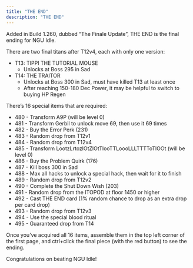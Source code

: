 ```yaml
---
title: "THE END"
description: "THE END"
---
```


Added in Build 1.260, dubbed “The Finale Update”, THE END is the final ending for NGU Idle.

There are two final titans after T12v4, each with only one version:
- T13: TIPPI THE TUTORIAL MOUSE
    - Unlocks at Boss 295 in Sad
- T14: THE TRAITOR
    - Unlocks at Boss 300 in Sad, must have killed T13 at least once
    - After reaching 150-180 Dec Power, it may be helpful to switch to buying HP Regen

There’s 16 special items that are required:
- 480 - Transform A9P (will be level 0) 
- 481 - Transform Gerbil to unlock move 69, then use it 69 times 
- 482 - Buy the Error Perk (231) 
- 483 - Random drop from T12v1 
- 484 - Random drop from T12v4
- 485 - Transform LootzLrtozlOtZlOtTlooTTLoooLLLTTTToTlOOt (will be level 0)
- 486 - Buy the Problem Quirk (176) 
- 487 - Kill boss 300 in Sad
- 488 - Max all hacks to unlock a special hack, then wait for it to finish 
- 489 - Random drop from T12v2
- 490 - Complete the Shut Down Wish (203) 
- 491 - Random drop from the ITOPOD at floor 1450 or higher 
- 492 - Cast THE END card (1% random chance to drop as an extra drop per card drop)
- 493 - Random drop from T12v3
- 494 - Use the special blood ritual 
- 495 - Guaranteed drop from T14

Once you’ve acquired all 16 items, assemble them in the top left corner of the first page, and ctrl+click the final piece (with the red button) to see the ending.

Congratulations on beating NGU Idle! 
